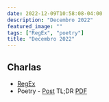 ```yaml
---
date: 2022-12-09T10:58:08-04:00
description: "Decembro 2022"
featured_image: ""
tags: ["RegEx", "poetry"]
title: "Decembro 2022"
---
```


## Charlas 

- [RegEx](/resources/2022/12/python_regex.pdf)
- Poetry - [Post](https://mateocpdev.github.io/posts/poetry/) TL;DR [PDF](https://mateocpdev.github.io/pdf/poetry/Poetry.pdf)
